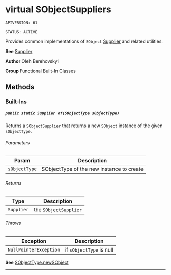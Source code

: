 # virtual SObjectSuppliers

`APIVERSION: 61`

`STATUS: ACTIVE`

Provides common implementations of `SObject` [Supplier](/docs/Functional-Abstract-Classes/Supplier.md)
and related utilities.


**See** [Supplier](/docs/Functional-Abstract-Classes/Supplier.md)


**Author** Oleh Berehovskyi


**Group** Functional Built-In Classes

## Methods
### Built-Ins
##### `public static Supplier of(SObjectType sObjectType)`

Returns a `SObjectSupplier` that returns a new `SObject` instance of the given `sObjectType`.

###### Parameters

|Param|Description|
|---|---|
|`sObjectType`|SObjectType of the new instance to create|

###### Returns

|Type|Description|
|---|---|
|`Supplier`|the `SObjectSupplier`|

###### Throws

|Exception|Description|
|---|---|
|`NullPointerException`|if `sObjectType` is null|


**See** [SObjectType.newSObject](SObjectType.newSObject)

---
